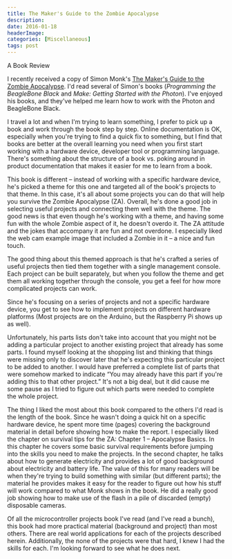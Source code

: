 ```yaml
---
title: The Maker's Guide to the Zombie Apocalypse
description: 
date: 2016-01-18
headerImage: 
categories: [Miscellaneous]
tags: post
---
```


A Book Review

I recently received a copy of Simon Monk's [The Maker's Guide to the Zombie Apocalypse](https://shop.oreilly.com/product/9781593276676.do?sortby=publicationDate). I'd read several of Simon's books (_Programming the BeagleBone Black_ and _Make: Getting Started with the Photon_). I've enjoyed his books, and they've helped me learn how to work with the Photon and BeagleBone Black.

I travel a lot and when I'm trying to learn something, I prefer to pick up a book and work through the book step by step. Online documentation is OK, especially when you're trying to find a quick fix to something, but I find that books are better at the overall learning you need when you first start working with a hardware device, developer tool or programming language. There's something about the structure of a book vs. poking around in product documentation that makes it easier for me to learn from a book.

This book is different – instead of working with a specific hardware device, he's picked a theme for this one and targeted all of the book's projects to that theme. In this case, it's all about some projects you can do that will help you survive the Zombie Apocalypse (ZA). Overall, he's done a good job in selecting useful projects and connecting them well with the theme. The good news is that even though he's working with a theme, and having some fun with the whole Zombie aspect of it, he doesn't overdo it. The ZA attitude and the jokes that accompany it are fun and not overdone. I especially liked the web cam example image that included a Zombie in it – a nice and fun touch.

The good thing about this themed approach is that he's crafted a series of useful projects then tied them together with a single management console. Each project can be built separately, but when you follow the theme and get them all working together through the console, you get a feel for how more complicated projects can work.

Since he's focusing on a series of projects and not a specific hardware device, you get to see how to implement projects on different hardware platforms (Most projects are on the Arduino, but the Raspberry Pi shows up as well).

Unfortunately, his parts lists don't take into account that you might not be adding a particular project to another existing project that already has some parts. I found myself looking at the shopping list and thinking that things were missing only to discover later that he's expecting this particular project to be added to another. I would have preferred a complete list of parts that were somehow marked to indicate “You may already have this part if you're adding this to that other project.” It's not a big deal, but it did cause me some pause as I tried to figure out which parts were needed to complete the whole project.

The thing I liked the most about this book compared to the others I'd read is the length of the book. Since he wasn't doing a quick hit on a specific hardware device, he spent more time (pages) covering the background material in detail before showing how to make the report. I especially liked the chapter on survival tips for the ZA: Chapter 1 – Apocalypse Basics. In this chapter he covers some basic survival requirements before jumping into the skills you need to make the projects. In the second chapter, he talks about how to generate electricity and provides a lot of good background about electricity and battery life. The value of this for many readers will be when they're trying to build something with similar (but different parts); the material he provides makes it easy for the reader to figure out how his stuff will work compared to what Monk shows in the book. He did a really good job showing how to make use of the flash in a pile of discarded (empty) disposable cameras.

Of all the microcontroller projects book I've read (and I've read a bunch), this book had more practical material (background and project) than most others. There are real world applications for each of the projects described herein. Additionally, the none of the projects were that hard, I knew I had the skills for each. I'm looking forward to see what he does next.